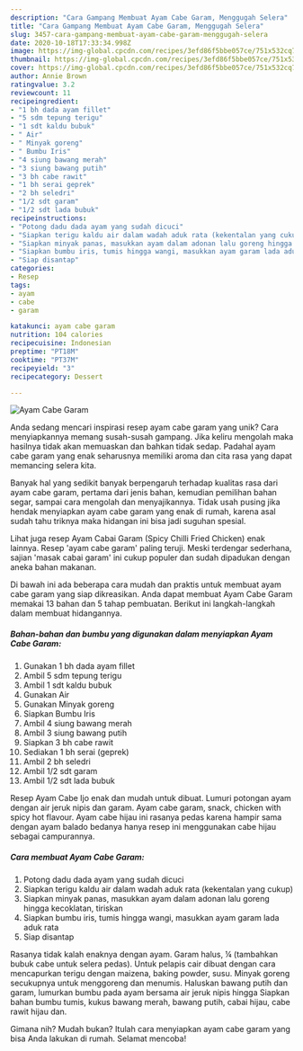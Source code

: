 ```yaml
---
description: "Cara Gampang Membuat Ayam Cabe Garam, Menggugah Selera"
title: "Cara Gampang Membuat Ayam Cabe Garam, Menggugah Selera"
slug: 3457-cara-gampang-membuat-ayam-cabe-garam-menggugah-selera
date: 2020-10-18T17:33:34.998Z
image: https://img-global.cpcdn.com/recipes/3efd86f5bbe057ce/751x532cq70/ayam-cabe-garam-foto-resep-utama.jpg
thumbnail: https://img-global.cpcdn.com/recipes/3efd86f5bbe057ce/751x532cq70/ayam-cabe-garam-foto-resep-utama.jpg
cover: https://img-global.cpcdn.com/recipes/3efd86f5bbe057ce/751x532cq70/ayam-cabe-garam-foto-resep-utama.jpg
author: Annie Brown
ratingvalue: 3.2
reviewcount: 11
recipeingredient:
- "1 bh dada ayam fillet"
- "5 sdm tepung terigu"
- "1 sdt kaldu bubuk"
- " Air"
- " Minyak goreng"
- " Bumbu Iris"
- "4 siung bawang merah"
- "3 siung bawang putih"
- "3 bh cabe rawit"
- "1 bh serai geprek"
- "2 bh seledri"
- "1/2 sdt garam"
- "1/2 sdt lada bubuk"
recipeinstructions:
- "Potong dadu dada ayam yang sudah dicuci"
- "Siapkan terigu kaldu air dalam wadah aduk rata (kekentalan yang cukup)"
- "Siapkan minyak panas, masukkan ayam dalam adonan lalu goreng hingga kecoklatan, tiriskan"
- "Siapkan bumbu iris, tumis hingga wangi, masukkan ayam garam lada aduk rata"
- "Siap disantap"
categories:
- Resep
tags:
- ayam
- cabe
- garam

katakunci: ayam cabe garam 
nutrition: 104 calories
recipecuisine: Indonesian
preptime: "PT18M"
cooktime: "PT37M"
recipeyield: "3"
recipecategory: Dessert

---
```



![Ayam Cabe Garam](https://img-global.cpcdn.com/recipes/3efd86f5bbe057ce/751x532cq70/ayam-cabe-garam-foto-resep-utama.jpg)

Anda sedang mencari inspirasi resep ayam cabe garam yang unik? Cara menyiapkannya memang susah-susah gampang. Jika keliru mengolah maka hasilnya tidak akan memuaskan dan bahkan tidak sedap. Padahal ayam cabe garam yang enak seharusnya memiliki aroma dan cita rasa yang dapat memancing selera kita.

Banyak hal yang sedikit banyak berpengaruh terhadap kualitas rasa dari ayam cabe garam, pertama dari jenis bahan, kemudian pemilihan bahan segar, sampai cara mengolah dan menyajikannya. Tidak usah pusing jika hendak menyiapkan ayam cabe garam yang enak di rumah, karena asal sudah tahu triknya maka hidangan ini bisa jadi suguhan spesial.

Lihat juga resep Ayam Cabai Garam (Spicy Chilli Fried Chicken) enak lainnya. Resep &#39;ayam cabe garam&#39; paling teruji. Meski terdengar sederhana, sajian &#39;masak cabai garam&#39; ini cukup populer dan sudah dipadukan dengan aneka bahan makanan.


Di bawah ini ada beberapa cara mudah dan praktis untuk membuat ayam cabe garam yang siap dikreasikan. Anda dapat membuat Ayam Cabe Garam memakai 13 bahan dan 5 tahap pembuatan. Berikut ini langkah-langkah dalam membuat hidangannya.

<!--inarticleads1-->

##### Bahan-bahan dan bumbu yang digunakan dalam menyiapkan Ayam Cabe Garam:

1. Gunakan 1 bh dada ayam fillet
1. Ambil 5 sdm tepung terigu
1. Ambil 1 sdt kaldu bubuk
1. Gunakan  Air
1. Gunakan  Minyak goreng
1. Siapkan  Bumbu Iris
1. Ambil 4 siung bawang merah
1. Ambil 3 siung bawang putih
1. Siapkan 3 bh cabe rawit
1. Sediakan 1 bh serai (geprek)
1. Ambil 2 bh seledri
1. Ambil 1/2 sdt garam
1. Ambil 1/2 sdt lada bubuk


Resep Ayam Cabe Ijo enak dan mudah untuk dibuat. Lumuri potongan ayam dengan air jeruk nipis dan garam. Ayam cabe garam, snack, chicken with spicy hot flavour. Ayam cabe hijau ini rasanya pedas karena hampir sama dengan ayam balado bedanya hanya resep ini menggunakan cabe hijau sebagai campurannya. 

<!--inarticleads2-->

##### Cara membuat Ayam Cabe Garam:

1. Potong dadu dada ayam yang sudah dicuci
1. Siapkan terigu kaldu air dalam wadah aduk rata (kekentalan yang cukup)
1. Siapkan minyak panas, masukkan ayam dalam adonan lalu goreng hingga kecoklatan, tiriskan
1. Siapkan bumbu iris, tumis hingga wangi, masukkan ayam garam lada aduk rata
1. Siap disantap


Rasanya tidak kalah enaknya dengan ayam. Garam halus, ¼ (tambahkan bubuk cabe untuk selera pedas). Untuk pelapis cair dibuat dengan cara mencapurkan terigu dengan maizena, baking powder, susu. Minyak goreng secukupnya untuk menggoreng dan menumis. Haluskan bawang putih dan garam, lumurkan bumbu pada ayam bersama air jeruk nipis hingga Siapkan bahan bumbu tumis, kukus bawang merah, bawang putih, cabai hijau, cabe rawit hijau dan. 

Gimana nih? Mudah bukan? Itulah cara menyiapkan ayam cabe garam yang bisa Anda lakukan di rumah. Selamat mencoba!
